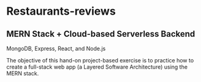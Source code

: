 # Restaurants-reviews
## MERN Stack + Cloud-based Serverless Backend

MongoDB, Express, React, and Node.js

The objective of this hand-on project-based exercise is to practice how to create a full-stack web app (a Layered Software Architecture) using the MERN stack.


